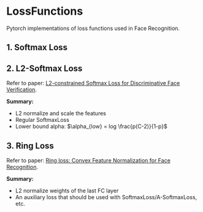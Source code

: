 # LossFunctions

Pytorch implementations of loss functions used in Face Recognition.


## 1. Softmax Loss


## 2. L2-Softmax Loss
Refer to paper: [L2-constrained Softmax Loss for Discriminative Face Verification](https://arxiv.org/pdf/1703.09507.pdf).

**Summary:**
- L2 normalize and scale the features
- Regular SoftmaxLoss
- Lower bound alpha:  $\alpha_{low} = log \frac{p(C-2)}{1-p}$


## 3. Ring Loss
Refer to paper: [Ring loss: Convex Feature Normalization for Face Recognition](https://arxiv.org/pdf/1803.00130.pdf).

**Summary:**
- L2 normalize weights of the last FC layer
- An auxiliary loss that should be used with SoftmaxLoss/A-SoftmaxLoss, etc.



